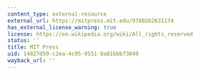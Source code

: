 ```yaml
---
content_type: external-resource
external_url: https://mitpress.mit.edu/9780262631174
has_external_license_warning: true
license: https://en.wikipedia.org/wiki/All_rights_reserved
status: ''
title: MIT Press
uid: 14827d59-c2ea-4c95-9551-8a81bbb73049
wayback_url: ''
---
```

